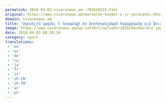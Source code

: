 ```yaml
---
permalink: 2018-04-03-vivaronews.am--702645515.html
original: https://www.vivaronews.am/marselon-kazmel-e-ir-yerazanki-khorhrdanshakan-havakakany-ayn-futbolistnerits-voronts-het-khaghatsel-e/
domain: vivaronews.am
title: 'Մարսելոն կազմել է երազանքի իր խորհրդանշական հավաքականը այն ֆուտբոլիստներից, որոնց հետ խաղացել է - Vivaro News'
image: https://www.vivaronews.am/wp-content/uploads/2018/04/marcelo.jpg
date: 2018-04-03 08:38:39
category: sport
translations: 
 - 'en'
 - 'es'
 - 'de'
 - 'ru'
 - 'ja'
 - 'fr'
 - 'it'
 - 'zh-CN'
 - 'zh-TW'
 - 'ar'
 - 'pt'
---
```


